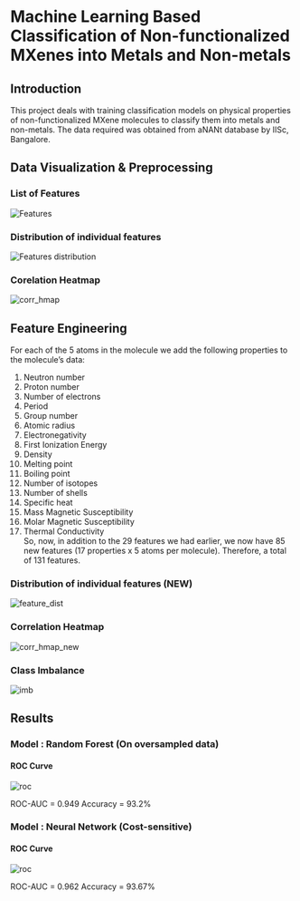 # Machine Learning Based Classification of Non-functionalized MXenes into Metals and Non-metals 

## Introduction
This project deals with training classification models on physical properties of non-functionalized MXene molecules to classify them into metals and non-metals.
The data required was obtained from aNANt database by IISc, Bangalore.

## Data Visualization & Preprocessing
### List of Features

![Features](https://github.com/UtsavMurarka/MXene-machine-learning/blob/master/features.JPG)

### Distribution of individual features

![Features distribution](https://github.com/UtsavMurarka/MXene-machine-learning/blob/master/feature_plots.png)

### Corelation Heatmap

![corr_hmap](https://github.com/UtsavMurarka/MXene-machine-learning/blob/master/Corr_Heatmap.jpg)

## Feature Engineering

For each of the 5 atoms in the molecule we add the following properties to the molecule’s data:<br/>
1.	Neutron number
2.	Proton number
3.	Number of electrons
4.	Period
5.	Group number
6.	Atomic radius
7.	Electronegativity
8.	First Ionization Energy
9.	Density
10.	Melting point
11.	Boiling point
12.	Number of isotopes
13.	Number of shells
14.	Specific heat
15. Mass Magnetic Susceptibility
16. Molar Magnetic Susceptibility
17. Thermal Conductivity<br/>
So, now, in addition to the 29 features we had earlier, we now have 85 new features (17 properties x 5 atoms per molecule). Therefore, a total of 131 features.

### Distribution of individual features (NEW)
![feature_dist](https://github.com/UtsavMurarka/MXene-machine-learning/blob/master/feature_dist_99.png)
### Correlation Heatmap
![corr_hmap_new](https://github.com/UtsavMurarka/MXene-machine-learning/blob/master/corr_heatmap_new.png)

### Class Imbalance
![imb](https://github.com/UtsavMurarka/MXene-machine-learning/blob/master/imb.JPG)

## Results
### Model : Random Forest (On oversampled data)

#### ROC Curve
![roc](https://github.com/UtsavMurarka/MXene-machine-learning/blob/master/RF_ROC.JPG)

ROC-AUC = 0.949
Accuracy = 93.2%


### Model : Neural Network (Cost-sensitive)

#### ROC Curve
![roc](https://github.com/UtsavMurarka/MXene-machine-learning/blob/master/NN_ROC.JPG)

ROC-AUC = 0.962
Accuracy = 93.67%
